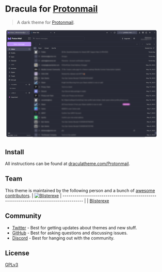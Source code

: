 # Dracula for [Protonmail](https://mail.proton.me/u/0/inbox)

> A dark theme for [Protonmail](https://mail.proton.me/u/0/inbox).

![Screenshot](./image.png)

## Install

All instructions can be found at [draculatheme.com/Protonmail](https://draculatheme.com/foobar).

## Team

This theme is maintained by the following person and a bunch of [awesome contributors](https://github.com/dracula/foobar/graphs/contributors).
| [![Blisterexe](https://github.com/Blisterexe.png?size=100)](https://github.com/Blisterexe) 
| ---------------------------------------------------------------------------------------- | 
| [Blisterexe](https://github.com/Blisterexe)                                               
                                   

## Community

- [Twitter](https://twitter.com/draculatheme) - Best for getting updates about themes and new stuff.
- [GitHub](https://github.com/dracula/dracula-theme/discussions) - Best for asking questions and discussing issues.
- [Discord](https://draculatheme.com/discord-invite) - Best for hanging out with the community.

## License

[GPLv3](./LICENSE)
